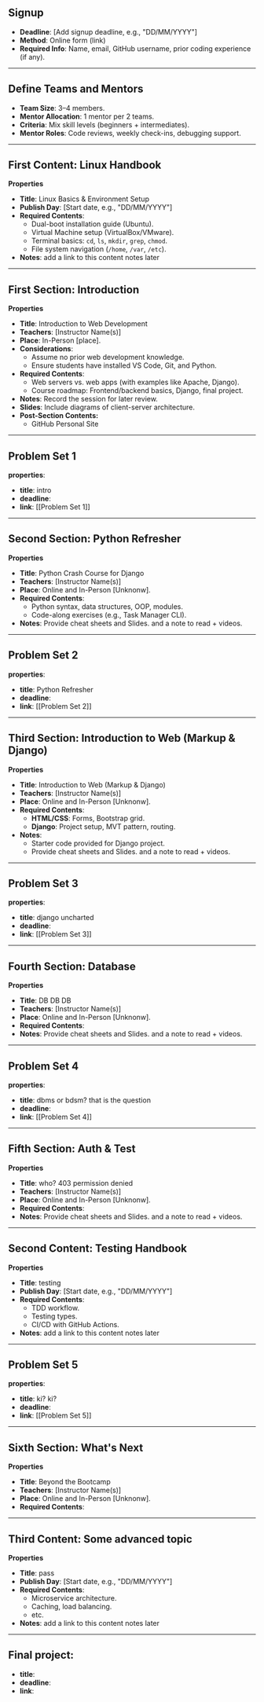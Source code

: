 
## Signup  
- **Deadline**: [Add signup deadline, e.g., "DD/MM/YYYY"]  
- **Method**: Online form (link)  
- **Required Info**: Name, email, GitHub username, prior coding experience (if any).  

---
## Define Teams and Mentors  
- **Team Size**: 3–4 members.  
- **Mentor Allocation**: 1 mentor per 2 teams.  
- **Criteria**: Mix skill levels (beginners + intermediates).  
- **Mentor Roles**: Code reviews, weekly check-ins, debugging support.  

---
## First Content: Linux Handbook  
**Properties**  
- **Title**: Linux Basics & Environment Setup  
- **Publish Day**: [Start date, e.g., "DD/MM/YYYY"]  
- **Required Contents**:  
  - Dual-boot installation guide (Ubuntu).  
  - Virtual Machine setup (VirtualBox/VMware).  
  - Terminal basics: `cd`, `ls`, `mkdir`, `grep`, `chmod`.  
  - File system navigation (`/home`, `/var`, `/etc`).  
- **Notes**: add a link to this content notes later 


---
## First Section: Introduction  
**Properties**  
- **Title**: Introduction to Web Development  
- **Teachers**: [Instructor Name(s)]  
- **Place**: In-Person [place].  
- **Considerations**:  
  - Assume no prior web development knowledge.  
  - Ensure students have installed VS Code, Git, and Python.  
- **Required Contents**:  
  - Web servers vs. web apps (with examples like Apache, Django).  
  - Course roadmap: Frontend/backend basics, Django, final project.  
- **Notes**: Record the session for later review.  
- **Slides**: Include diagrams of client-server architecture.  
- **Post-Section Contents:**
  - GitHub Personal Site

---
## Problem Set 1
**properties**:
- **title**: intro
- **deadline**: 
- **link**: [[Problem Set 1]]

---
## Second Section: Python Refresher  
**Properties**  
- **Title**: Python Crash Course for Django  
- **Teachers**: [Instructor Name(s)]  
- **Place**: Online and In-Person [Unknonw].    
- **Required Contents**:  
  - Python syntax, data structures, OOP, modules.  
  - Code-along exercises (e.g., Task Manager CLI).
- **Notes**: Provide cheat sheets and Slides. and a note to read + videos.  

---
## Problem Set 2
**properties**:
- **title**: Python Refresher
- **deadline**: 
- **link**: [[Problem Set 2]]

---
## Third Section: Introduction to Web (Markup & Django)

**Properties**  
- **Title**: Introduction to Web (Markup & Django)
- **Teachers**: [Instructor Name(s)]  
- **Place**: Online and In-Person [Unknonw].    
- **Required Contents**:    
	- **HTML/CSS**: Forms, Bootstrap grid.        
    - **Django**: Project setup, MVT pattern, routing.
- **Notes**: 
	- Starter code provided for Django project.
	- Provide cheat sheets and Slides. and a note to read + videos.  

---
## Problem Set 3
**properties**:
- **title**: django uncharted
- **deadline**: 
- **link**: [[Problem Set 3]]

---
## Fourth Section: Database
**Properties**  
- **Title**: DB DB DB
- **Teachers**: [Instructor Name(s)]  
- **Place**: Online and In-Person [Unknonw].    
- **Required Contents**:    
- **Notes**: Provide cheat sheets and Slides. and a note to read + videos.  

---
## Problem Set 4
**properties**:
- **title**: dbms or bdsm? that is the question
- **deadline**: 
- **link**: [[Problem Set 4]]

---
## Fifth Section: Auth & Test
**Properties**  
- **Title**: who? 403 permission denied  
- **Teachers**: [Instructor Name(s)]  
- **Place**: Online and In-Person [Unknonw].    
- **Required Contents**:    
- **Notes**: Provide cheat sheets and Slides. and a note to read + videos.  

---
## Second Content: Testing Handbook
**Properties**  
- **Title**: testing
- **Publish Day**: [Start date, e.g., "DD/MM/YYYY"]  
- **Required Contents**:  
    - TDD workflow.
    - Testing types.
    - CI/CD with GitHub Actions.
- **Notes**: add a link to this content notes later 

----
## Problem Set 5
**properties**:
- **title**: ki? ki?  
- **deadline**: 
- **link**: [[Problem Set 5]]
 
 ---
## Sixth Section: What's Next
**Properties**  
- **Title**: Beyond the Bootcamp
- **Teachers**: [Instructor Name(s)]  
- **Place**: Online and In-Person [Unknonw].    
- **Required Contents**:    

---

## Third Content: Some advanced topic
**Properties**  
- **Title**: pass
- **Publish Day**: [Start date, e.g., "DD/MM/YYYY"]  
- **Required Contents**:  
	- Microservice architecture.
	- Caching, load balancing.
	- etc.
- **Notes**: add a link to this content notes later 

---
## Final project:
- **title**: 
- **deadline**: 
- **link**: 
 